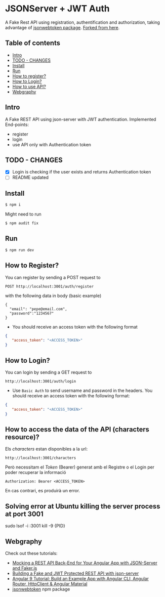 # JSONServer + JWT Auth
A Fake Rest API using registration, authentification and authorization, taking advantage of [jsonwebtoken package](https://www.npmjs.com/package/jsonwebtoken). [Forked from here](https://github.com/techiediaries/fake-api-jwt-json-server).

## Table of contents

<!-- toc -->

- [Intro](#intro)
- [TODO - CHANGES](#todo---changes)
- [Install](#install)
- [Run](#run)
- [How to register?](#how-to-register)
- [How to Login?](#how-to-login)
- [How to use API?](#how-to-use-api)
- [Webgraphy](#webgraphy)

<!-- tocstop -->

## Intro

A Fake REST API using json-server with JWT authentication. 
Implemented End-points: 
- register
- login
- use API only with Authentication token

## TODO - CHANGES
- [x] Login is checking if the user exists and returns Authentication token
- [ ] README updated

## Install
```bash
$ npm i
```

Might need to run
```bash
$ npm audit fix
```

## Run 

```bash
$ npm run dev
```

## How to Register?
You can register by sending a POST request to
```
POST http://localhost:3001/auth/register
```

with the following data in body (basic example)
```
{
  "email": "pepe@email.com",
  "password":"1234567"
}
```

- You should receive an access token with the following format 
```json
{
   "access_token": "<ACCESS_TOKEN>"
}
```

## How to Login?
You can login by sending a GET request to
```
http://localhost:3001/auth/login
```

- Use `Basic Auth` to send username and password in the headers. You should receive an access token with the following format:
```json
{
   "access_token": "<ACCESS_TOKEN>"
}
```

## How to access the data of the API (characters resource)?

Els _characters_ estan disponibles a la url:
```
http://localhost:3001/characters
```

Però necessitam el _Token_ (Bearer) generat amb el Registre o el Login per poder recuperar la informació

```
Authorization: Bearer <ACCESS_TOKEN>
```

En cas contrari, es produirà un error.

## Solving error at Ubuntu killing the server process at port 3001
sudo lsof -i :3001
kill -9 {PID}

## Webgraphy
Check out these tutorials:
- [Mocking a REST API Back-End for Your Angular App with JSON-Server and Faker.js](https://www.techiediaries.com/angular-mock-backend)
- [Building a Fake and JWT Protected REST API with json-server](https://www.techiediaries.com/fake-api-jwt-json-server)
- [Angular 9 Tutorial: Build an Example App with Angular CLI, Angular Router, HttpClient & Angular Material](https://www.shabang.dev/angular-tutorial-build-an-example-app-with-angular-cli-router-httpclient-and-angular-material/)
- [jsonwebtoken](https://www.npmjs.com/package/jsonwebtoken) npm package


